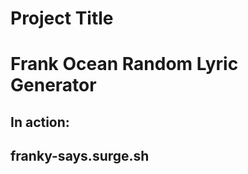 <h1> Project Title <h1>
Frank Ocean Random Lyric Generator 

<h2> In action: <h2>
franky-says.surge.sh





